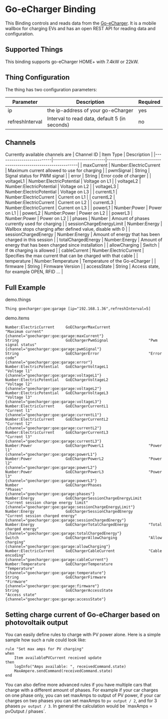# Go-eCharger Binding

This Binding controls and reads data from the [Go-eCharger](https://go-e.co/).
It is a mobile wallbox for charging EVs and has an open REST API for reading data and configuration.

## Supported Things

This binding supports go-eCharger HOME+ with 7.4kW or 22kW.

## Thing Configuration

The thing has two configuration parameters:

| Parameter       | Description                                   | Required |
|-----------------|-----------------------------------------------|----------|
| ip              | the ip-address of your go-eCharger            | yes      |
| refreshInterval | Interval to read data, default 5 (in seconds) | no       |

## Channels

Currently available channels are 
| Channel ID               | Item Type                | Description                                                   |
|--------------------------|--------------------------|---------------------------------------------------------------|
| maxCurrent               | Number:ElectricCurrent   | Maximum current allowed to use for charging                   |
| pwmSignal                | String                   | Signal status for PWM signal                                  |
| error                    | String                   | Error code of charger                                         |
| voltageL1                | Number:ElectricPotential | Voltage on L1                                                 |
| voltageL2                | Number:ElectricPotential | Voltage on L2                                                 |
| voltageL3                | Number:ElectricPotential | Voltage on L3                                                 |
| currentL1                | Number:ElectricCurrent   | Current on L1                                                 |
| currentL2                | Number:ElectricCurrent   | Current on L2                                                 |
| currentL3                | Number:ElectricCurrent   | Current on L3                                                 |
| powerL1                  | Number:Power             | Power on L1                                                   |
| powerL2                  | Number:Power             | Power on L2                                                   |
| powerL3                  | Number:Power             | Power on L2                                                   |
| phases                   | Number                   | Amount of phases currently used for charging                  |
| sessionChargeEnergyLimit | Number:Energy            | Wallbox stops charging after defined value, disable with 0    |
| sessionChargedEnergy     | Number:Energy            | Amount of energy that has been charged in this session        |
| totalChargedEnergy       | Number:Energy            | Amount of energy that has been charged since installation     |
| allowCharging            | Switch                   | If `ON` charging is allowed                                   |
| cableCurrent             | Number:ElectricCurrent   | Specifies the max current that can be charged with that cable |
| temperature              | Number:Temperature       | Temperature of the Go-eCharger                                |
| firmware                 | String                   | Firmware Version                                              |
| accessState              | String                   | Access state, for example OPEN, RFID ...                      |

## Full Example

demo.things

```
Thing goecharger:goe:garage [ip="192.168.1.36",refreshInterval=5]
```

demo.items

```
Number:ElectricCurrent     GoEChargerMaxCurrent                 "Maximum current"                       {channel="goecharger:goe:garage:maxCurrent"}
String                     GoEChargerPwmSignal                  "Pwm signal status"                     {channel="goecharger:goe:garage:pwmSignal"}
String                     GoEChargerError                      "Error code"                            {channel="goecharger:goe:garage:error"}
Number:ElectricPotential   GoEChargerVoltageL1                  "Voltage l1"                            {channel="goecharger:goe:garage:voltageL1"}
Number:ElectricPotential   GoEChargerVoltageL2                  "Voltage l2"                            {channel="goecharger:goe:garage:voltageL2"}
Number:ElectricPotential   GoEChargerVoltageL3                  "Voltage l3"                            {channel="goecharger:goe:garage:voltageL3"}
Number:ElectricCurrent     GoEChargerCurrentL1                  "Current l1"                            {channel="goecharger:goe:garage:currentL1"}
Number:ElectricCurrent     GoEChargerCurrentL2                  "Current l2"                            {channel="goecharger:goe:garage:currentL2"}
Number:ElectricCurrent     GoEChargerCurrentL3                  "Current l3"                            {channel="goecharger:goe:garage:currentL3"}
Number:Power               GoEChargerPowerL1                    "Power l1"                              {channel="goecharger:goe:garage:powerL1"}
Number:Power               GoEChargerPowerL2                    "Power l2"                              {channel="goecharger:goe:garage:powerL2"}
Number:Power               GoEChargerPowerL3                    "Power l3"                              {channel="goecharger:goe:garage:powerL3"}
Number                     GoEChargerPhases                     "Phases"                                {channel="goecharger:goe:garage:phases"}
Number:Energy              GoEChargerSessionChargeEnergyLimit   "Current session charge energy limit"   {channel="goecharger:goe:garage:sessionChargeEnergyLimit"}
Number:Energy              GoEChargerSessionChargedEnergy       "Current session charged energy"        {channel="goecharger:goe:garage:sessionChargedEnergy"}
Number:Energy              GoEChargerTotalChargedEnergy         "Total charged energy"                  {channel="goecharger:goe:garage:totalChargedEnergy"}
Switch                     GoEChargerAllowCharging              "Allow charging"                        {channel="goecharger:goe:garage:allowCharging"}
Number:ElectricCurrent     GoEChargerCableCurrent               "Cable encoding"                        {channel="goecharger:goe:garage:cableCurrent"}
Number:Temperature         GoEChargerTemperature                "Temperature"                           {channel="goecharger:goe:garage:temperature"}
String                     GoEChargerFirmware                   "Firmware"                              {channel="goecharger:goe:garage:firmware"}
String                     GoEChargerAccessState                "Access state"                          {channel="goecharger:goe:garage:accessState"}
```

## Setting charge current of Go-eCharger based on photovoltaik output

You can easily define rules to charge with PV power alone.
Here is a simple sample how such a rule could look like:

```
rule "Set max amps for PV charging"
when
    Item availablePVCurrent received update
then
    logInfo("Amps available: ", receivedCommand.state)
    MaxAmpere.sendCommand(receivedCommand.state)
end
```
You can also define more advanced rules if you have multiple cars that charge with a different amount of phases.
For example if your car charges on one phase only, you can set maxAmps to output of PV power, if your car charges on two phases you can set maxAmps to `pv output / 2`, and for 3 phases `pv output / 3`.
In general the calculation would be ´maxAmps = pvOutput / phases`.
